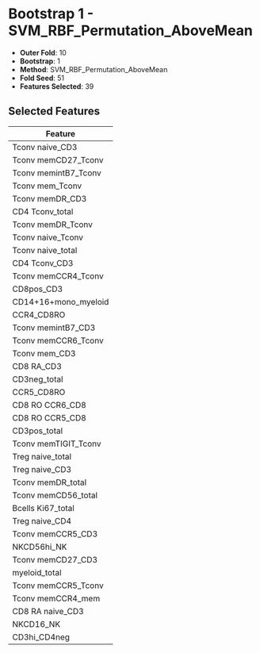 # Bootstrap 1 - SVM_RBF_Permutation_AboveMean

- **Outer Fold**: 10
- **Bootstrap**: 1
- **Method**: SVM_RBF_Permutation_AboveMean
- **Fold Seed**: 51
- **Features Selected**: 39

## Selected Features

| Feature |
|---------|
| Tconv naive_CD3 |
| Tconv memCD27_Tconv |
| Tconv memintB7_Tconv |
| Tconv mem_Tconv |
| Tconv memDR_CD3 |
| CD4 Tconv_total |
| Tconv memDR_Tconv |
| Tconv naive_Tconv |
| Tconv naive_total |
| CD4 Tconv_CD3 |
| Tconv memCCR4_Tconv |
| CD8pos_CD3 |
| CD14+16+mono_myeloid |
| CCR4_CD8RO |
| Tconv memintB7_CD3 |
| Tconv memCCR6_Tconv |
| Tconv mem_CD3 |
| CD8 RA_CD3 |
| CD3neg_total |
| CCR5_CD8RO |
| CD8 RO CCR6_CD8 |
| CD8 RO CCR5_CD8 |
| CD3pos_total |
| Tconv memTIGIT_Tconv |
| Treg naive_total |
| Treg naive_CD3 |
| Tconv memDR_total |
| Tconv memCD56_total |
| Bcells Ki67_total |
| Treg naive_CD4 |
| Tconv memCCR5_CD3 |
| NKCD56hi_NK |
| Tconv memCD27_CD3 |
| myeloid_total |
| Tconv memCCR5_Tconv |
| Tconv memCCR4_mem |
| CD8 RA naive_CD3 |
| NKCD16_NK |
| CD3hi_CD4neg |

